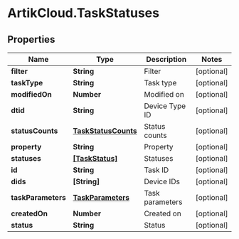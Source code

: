 # ArtikCloud.TaskStatuses

## Properties
Name | Type | Description | Notes
------------ | ------------- | ------------- | -------------
**filter** | **String** | Filter | [optional] 
**taskType** | **String** | Task type | [optional] 
**modifiedOn** | **Number** | Modified on | [optional] 
**dtid** | **String** | Device Type ID | [optional] 
**statusCounts** | [**TaskStatusCounts**](TaskStatusCounts.md) | Status counts | [optional] 
**property** | **String** | Property | [optional] 
**statuses** | [**[TaskStatus]**](TaskStatus.md) | Statuses | [optional] 
**id** | **String** | Task ID | [optional] 
**dids** | **[String]** | Device IDs | [optional] 
**taskParameters** | [**TaskParameters**](TaskParameters.md) | Task parameters | [optional] 
**createdOn** | **Number** | Created on | [optional] 
**status** | **String** | Status | [optional] 


